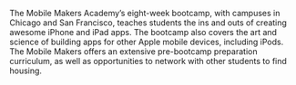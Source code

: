 The Mobile Makers Academy’s eight-week bootcamp, with campuses in Chicago and
San Francisco, teaches students the ins and outs of creating awesome iPhone
and iPad apps. The bootcamp also covers the art and science of building apps
for other Apple mobile devices, including iPods. The Mobile Makers offers an
extensive pre-bootcamp preparation curriculum, as well as opportunities to
network with other students to find housing.

